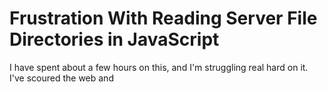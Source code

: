 # Frustration With Reading Server File Directories in JavaScript

I have spent about a few hours on this, and I'm struggling real hard
on it. I've scoured the web and 